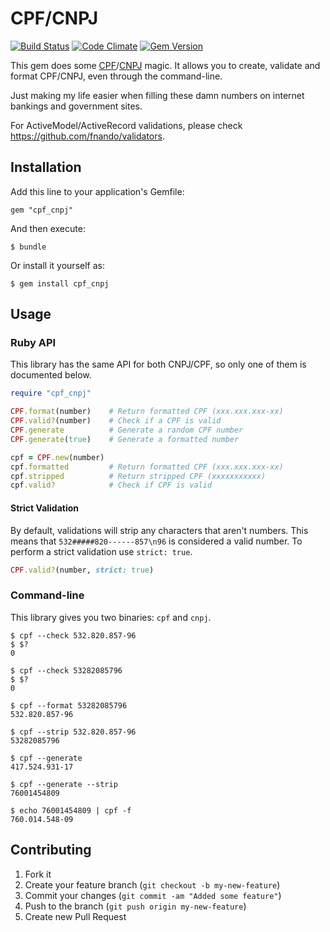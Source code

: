 # CPF/CNPJ

[![Build Status](https://travis-ci.org/fnando/cpf_cnpj.svg)](https://travis-ci.org/fnando/cpf_cnpj)
[![Code Climate](https://codeclimate.com/github/fnando/cpf_cnpj/badges/gpa.svg)](https://codeclimate.com/github/fnando/cpf_cnpj)
[![Gem Version](https://badge.fury.io/rb/cpf_cnpj.svg)](http://badge.fury.io/rb/cpf_cnpj)

This gem does some
[CPF](http://en.wikipedia.org/wiki/Cadastro_de_Pessoas_F%C3%ADsicas)/[CNPJ](http://en.wikipedia.org/wiki/CNPJ)
magic. It allows you to create, validate and format CPF/CNPJ, even through the
command-line.

Just making my life easier when filling these damn numbers on internet bankings
and government sites.

For ActiveModel/ActiveRecord validations, please check
<https://github.com/fnando/validators>.

## Installation

Add this line to your application's Gemfile:

    gem "cpf_cnpj"

And then execute:

    $ bundle

Or install it yourself as:

    $ gem install cpf_cnpj

## Usage

### Ruby API

This library has the same API for both CNPJ/CPF, so only one of them is
documented below.

```ruby
require "cpf_cnpj"

CPF.format(number)    # Return formatted CPF (xxx.xxx.xxx-xx)
CPF.valid?(number)    # Check if a CPF is valid
CPF.generate          # Generate a random CPF number
CPF.generate(true)    # Generate a formatted number

cpf = CPF.new(number)
cpf.formatted         # Return formatted CPF (xxx.xxx.xxx-xx)
cpf.stripped          # Return stripped CPF (xxxxxxxxxxx)
cpf.valid?            # Check if CPF is valid
```

#### Strict Validation

By default, validations will strip any characters that aren't numbers. This
means that `532#####820------857\n96` is considered a valid number. To perform a
strict validation use `strict: true`.

```ruby
CPF.valid?(number, strict: true)
```

### Command-line

This library gives you two binaries: `cpf` and `cnpj`.

    $ cpf --check 532.820.857-96
    $ $?
    0

    $ cpf --check 53282085796
    $ $?
    0

    $ cpf --format 53282085796
    532.820.857-96

    $ cpf --strip 532.820.857-96
    53282085796

    $ cpf --generate
    417.524.931-17

    $ cpf --generate --strip
    76001454809

    $ echo 76001454809 | cpf -f
    760.014.548-09

## Contributing

1. Fork it
2. Create your feature branch (`git checkout -b my-new-feature`)
3. Commit your changes (`git commit -am "Added some feature"`)
4. Push to the branch (`git push origin my-new-feature`)
5. Create new Pull Request
